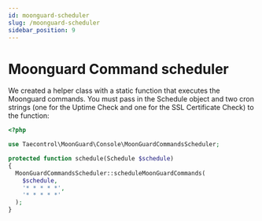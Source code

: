 ```yaml
---
id: moonguard-scheduler
slug: /moonguard-scheduler
sidebar_position: 9
---
```


# Moonguard Command scheduler

We created a helper class with a static function that executes the Moonguard
commands. You must pass in the Schedule object and two cron strings
(one for the Uptime Check and one for the SSL Certificate Check) to the function:

```php
<?php

use Taecontrol\MoonGuard\Console\MoonGuardCommandsScheduler;

protected function schedule(Schedule $schedule)
{
  MoonGuardCommandsScheduler::scheduleMoonGuardCommands(
    $schedule,
    '* * * * *',
    '* * * * *'
  );
}
```

